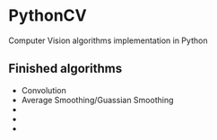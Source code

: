 # PythonCV
Computer Vision algorithms implementation in Python

## Finished algorithms
* Convolution
* Average Smoothing/Guassian Smoothing
*
*
*
